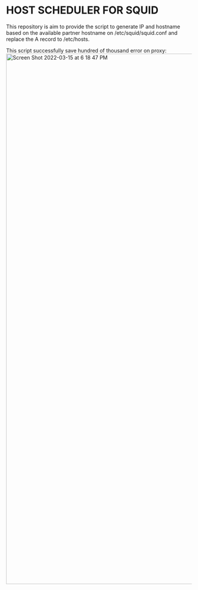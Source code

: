 # HOST SCHEDULER FOR SQUID

This repository is aim to provide the script to generate IP and hostname based on the available partner hostname on /etc/squid/squid.conf and replace the A record to /etc/hosts.  

This script successfully save hundred of thousand error on proxy:
<img width="1440" alt="Screen Shot 2022-03-15 at 6 18 47 PM" src="https://user-images.githubusercontent.com/36856722/158366868-600fb709-1a37-4813-9f5b-f47b3fc82b72.png">
